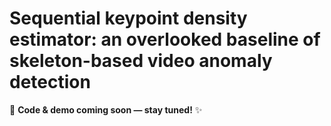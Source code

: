# Sequential keypoint density estimator: an overlooked baseline of skeleton-based video anomaly detection

🚧 **Code & demo coming soon — stay tuned!** ✨
